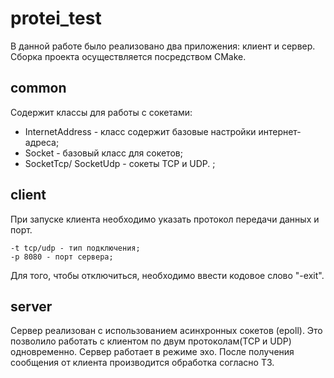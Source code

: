 # protei_test

В данной работе было реализовано два приложения: клиент и сервер.
Сборка проекта осуществляется посредством CMake.

## common

Содержит классы для работы с сокетами:
- InternetAddress - класс содержит базовые настройки интернет-адреса;
- Socket - базовый класс для сокетов;
- SocketTcp/ SocketUdp - сокеты TCP и UDP. ;

## сlient

При запуске клиента необходимо указать протокол передачи данных и порт.
```
-t tcp/udp - тип подключения;
-p 8080 - порт сервера;
```
Для того, чтобы отключиться, необходимо ввести кодовое слово "-exit".

## server

Сервер реализован с использованием асинхронных сокетов (epoll).
Это позволило работать с клиентом по двум протоколам(TCP и UDP) одновременно.
Сервер работает в режиме эхо.
После получения сообщения от клиента производится обработка согласно ТЗ.
